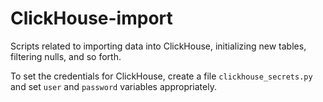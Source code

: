 # ClickHouse-import
Scripts related to importing data into ClickHouse, initializing new tables, filtering nulls, and so forth.

To set the credentials for ClickHouse, create a file `clickhouse_secrets.py` and set `user` and `password` variables appropriately.
